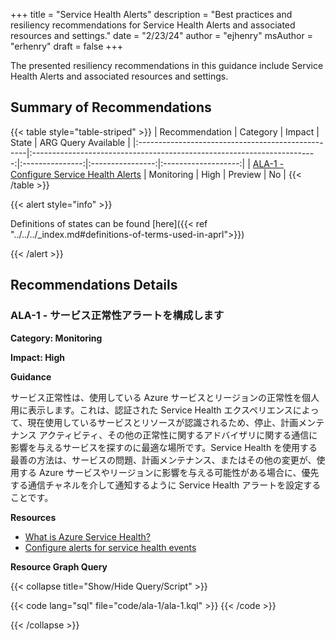 +++
title = "Service Health Alerts"
description = "Best practices and resiliency recommendations for Service Health Alerts and associated resources and settings."
date = "2/23/24"
author = "ejhenry"
msAuthor = "erhenry"
draft = false
+++

The presented resiliency recommendations in this guidance include Service Health Alerts and associated resources and settings.

## Summary of Recommendations

{{< table style="table-striped" >}}
| Recommendation                                    |                                Category                                 |     Impact      |      State       | ARG Query Available |
|:--------------------------------------------------|:-----------------------------------------------------------------------:|:---------------:|:----------------:|:-------------------:|
| [ALA-1 - Configure Service Health Alerts](#ala-1---configure-service-health-alerts) | Monitoring | High | Preview |         No         |
{{< /table >}}

{{< alert style="info" >}}

Definitions of states can be found [here]({{< ref "../../../_index.md#definitions-of-terms-used-in-aprl">}})

{{< /alert >}}

## Recommendations Details

### ALA-1 - サービス正常性アラートを構成します

**Category: Monitoring**

**Impact: High**

**Guidance**

サービス正常性は、使用している Azure サービスとリージョンの正常性を個人用に表示します。これは、認証された Service Health エクスペリエンスによって、現在使用しているサービスとリソースが認識されるため、停止、計画メンテナンス アクティビティ、その他の正常性に関するアドバイザリに関する通信に影響を与えるサービスを探すのに最適な場所です。Service Health を使用する最善の方法は、サービスの問題、計画メンテナンス、またはその他の変更が、使用する Azure サービスやリージョンに影響を与える可能性がある場合に、優先する通信チャネルを介して通知するように Service Health アラートを設定することです。

**Resources**

- [What is Azure Service Health?](https://learn.microsoft.com/ja-jp/azure/service-health/overview)
- [Configure alerts for service health events](https://learn.microsoft.com/ja-jp/azure/service-health/alerts-activity-log-service-notifications-portal)

**Resource Graph Query**

{{< collapse title="Show/Hide Query/Script" >}}

{{< code lang="sql" file="code/ala-1/ala-1.kql" >}} {{< /code >}}

{{< /collapse >}}

